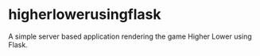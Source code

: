 # higherlowerusingflask
A simple server based application rendering the game Higher Lower using Flask.
